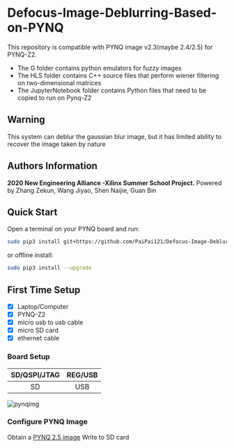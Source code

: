 # Defocus-Image-Deblurring-Based-on-PYNQ
This repository is compatible with PYNQ image v2.3(maybe 2.4/2.5) for PYNQ-Z2.

- The G folder contains python emulators for fuzzy images
- The HLS folder contains C++ source files that perform wiener filtering on two-dimensional matrices
- The JupyterNotebook folder contains Python files that need to be copied to run on Pynq-Z2

## Warning
This system can deblur the gaussian blur image, but it has limited ability to recover the image taken by nature

## Authors Information
**2020 New Engineering Alliance -Xilinx Summer School Project.**
Powered by Zhang Zekun, Wang Jiyao, Shen Naijie, Guan Bin

## Quick Start

Open a terminal on your PYNQ board and run:
```sh
sudo pip3 install git+https://github.com/PaiPai121/Defocus-Image-Deblurring-Based-on-PYNQ.git
```
or offline install:
```sh
sudo pip3 install --upgrade
```

## First Time Setup 

- [x] Laptop/Computer
- [x] PYNQ-Z2
- [x] micro usb to usb cable
- [x] micro SD card
- [x] ethernet cable

### Board Setup 

|SD/QSPI/JTAG|REG/USB|
|:----:   |:----:|
|SD|USB|

![pynqimg](https://pynq.readthedocs.io/en/latest/_images/pynqz2_setup.png)

### Configure PYNQ Image

Obtain a [PYNQ 2.5 image](https://github.com/Xilinx/PYNQ/releases)
Write to SD card
